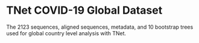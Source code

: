 # TNet COVID-19 Global Dataset
The 2123 sequences, aligned sequences, metadata, and 10 bootstrap trees used for global country level analysis with TNet.
